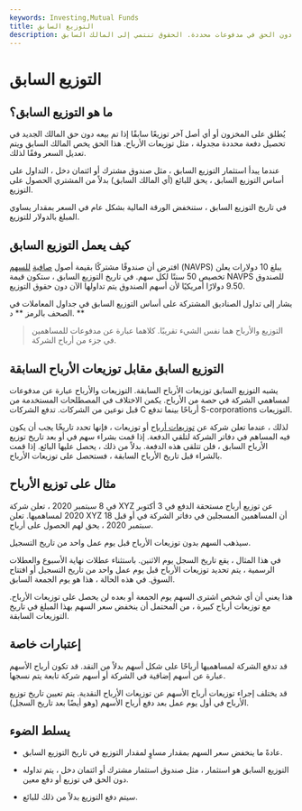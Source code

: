 ```yaml
---
keywords: Investing,Mutual Funds
title: التوزيع السابق
description: التوزيع السابق هو استثمار يباع دون الحق في مدفوعات محددة. الحقوق تنتمي إلى المالك السابق.
---
```


# التوزيع السابق
## ما هو التوزيع السابق؟

يُطلق على المخزون أو أي أصل آخر توزيعًا سابقًا إذا تم بيعه دون حق المالك الجديد في تحصيل دفعة محددة مجدولة ، مثل توزيعات الأرباح. هذا الحق يخص المالك السابق ويتم تعديل السعر وفقًا لذلك.

عندما يبدأ استثمار التوزيع السابق ، مثل صندوق مشترك أو ائتمان دخل ، التداول على أساس التوزيع السابق ، يحق للبائع (أي المالك السابق) بدلاً من المشتري الحصول على التوزيع.

في تاريخ التوزيع السابق ، ستنخفض الورقة المالية بشكل عام في السعر بمقدار يساوي المبلغ بالدولار للتوزيع.

## كيف يعمل التوزيع السابق

افترض أن صندوقًا مشتركًا بقيمة أصول [صافية](/navpershare) [للسهم](/navpershare) (NAVPS) يبلغ 10 دولارات يعلن تخصيص 50 سنتًا لكل سهم. في تاريخ التوزيع السابق ، ستكون قيمة NAVPS للصندوق 9.50 دولارًا أمريكيًا لأن أسهم الصندوق يتم تداولها الآن دون حقوق التوزيع.

يشار إلى تداول الصناديق المشتركة على أساس التوزيع السابق في جداول المعاملات في الصحف بالرمز ** د. **

> التوزيع والأرباح هما نفس الشيء تقريبًا. كلاهما عبارة عن مدفوعات للمساهمين في جزء من أرباح الشركة.

>

## التوزيع السابق مقابل توزيعات الأرباح السابقة

يشبه التوزيع السابق توزيعات الأرباح السابقة. التوزيعات والأرباح عبارة عن مدفوعات لمساهمي الشركة في حصة من الأرباح. يكمن الاختلاف في المصطلحات المستخدمة من قبل نوعين من الشركات. تدفع الشركات C أرباحًا بينما تدفع S-corporations التوزيعات.

لذلك ، عندما تعلن شركة عن [توزيعات أرباح](/dividend) أو توزيعات ، فإنها تحدد تاريخًا يجب أن يكون فيه المساهم في دفاتر الشركة لتلقي الدفعة. إذا قمت بشراء سهم في أو بعد تاريخ توزيع الأرباح السابق ، فلن تتلقى هذه الدفعة. بدلاً من ذلك ، يحصل عليها البائع. إذا قمت بالشراء قبل تاريخ الأرباح السابقة ، فستحصل على توزيعات الأرباح.

## مثال على توزيع الأرباح

في 8 سبتمبر 2020 ، تعلن شركة XYZ عن توزيع أرباح مستحقة الدفع في 3 أكتوبر 2020 لمساهميها. تعلن XYZ أن المساهمين المسجلين في دفاتر الشركة في أو قبل 18 سبتمبر 2020 ، يحق لهم الحصول على أرباح.

سيذهب السهم بدون توزيعات الأرباح قبل يوم عمل واحد من تاريخ التسجيل.

في هذا المثال ، يقع تاريخ السجل يوم الاثنين. باستثناء عطلات نهاية الأسبوع والعطلات الرسمية ، يتم تحديد توزيعات الأرباح قبل يوم عمل واحد من تاريخ التسجيل أو افتتاح السوق. في هذه الحالة ، هذا هو يوم الجمعة السابق.

هذا يعني أن أي شخص اشترى السهم يوم الجمعة أو بعده لن يحصل على توزيعات الأرباح. مع توزيعات أرباح كبيرة ، من المحتمل أن ينخفض سعر السهم بهذا المبلغ في تاريخ التوزيعات السابقة.

## إعتبارات خاصة

قد تدفع الشركة لمساهميها أرباحًا على شكل أسهم بدلاً من النقد. قد تكون أرباح الأسهم عبارة عن أسهم إضافية في الشركة أو أسهم شركة تابعة يتم نسجها.

قد يختلف إجراء توزيعات أرباح الأسهم عن توزيعات الأرباح النقدية. يتم تعيين تاريخ توزيع الأرباح في أول يوم عمل بعد دفع أرباح الأسهم (وهو أيضًا بعد تاريخ السجل).

## يسلط الضوء

- عادةً ما ينخفض سعر السهم بمقدار مساوٍ لمقدار التوزيع في تاريخ التوزيع السابق.

- التوزيع السابق هو استثمار ، مثل صندوق استثمار مشترك أو ائتمان دخل ، يتم تداوله دون الحق في توزيع أو دفع معين.

- سيتم دفع التوزيع بدلاً من ذلك للبائع.

